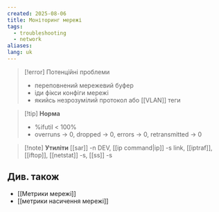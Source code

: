 ```yaml
---
created: 2025-08-06
title: Моніторинг мережі
tags:
  - troubleshooting
  - network
aliases: 
lang: uk
---
```


> [!error] Потенційні проблеми
> - переповнений мережевий буфер
> - іди фікси конфіги мережі
> - якийсь незрозумілий протокол або [[VLAN]] теги



> [!tip] **Норма**
> - %ifutil < 100%
> - overruns → 0, dropped → 0, errors → 0, retransmitted → 0


> [!note] **Утиліти**
> [[sar]] -n DEV, [[ip command|ip]] -s link, [[iptraf]], [[iftop]], [[netstat]] -s, [[ss]] -s

## Див. також

- [[Метрики мережі]]
- [[метрики насичення мережі]]